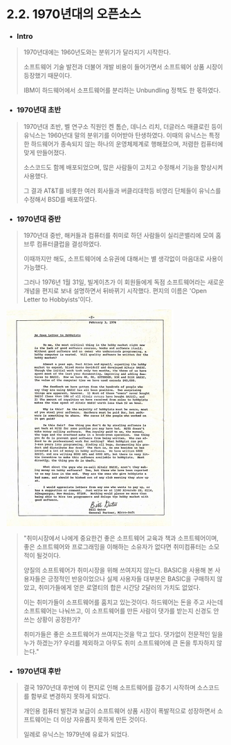 # 2.2. 1970년대의 오픈소스

* ### **Intro**

> 1970년대에는 1960년도와는 분위기가 달라지기 시작한다.
>
> 소프트웨어 기술 발전과 더불어 개발 비용이 들어가면서 소프트웨어 상품 시장이 등장했기 때문이다.
>
> IBM이 하드웨어에서 소프트웨어를 분리하는 Unbundling 정책도 한 몫하였다.

* ### **1970년대 초반**

> 1970년대 초반, 벨 연구소 직원인 켄 톰슨, 데니스 리치, 더글러스 매클로린 등이 유닉스는 1960년대 말의 분위기를 이어받아 탄생하였다. 이때의 유닉스는 특정한 하드웨어가 종속되지 않는 하나의 운영체제계로 행해졌으며, 저렴한 컴퓨터에 맞게 만들어졌다.
>
> 소스코드도 함께 배포되었으며, 많은 사람들이 고치고 수정해서 기능을 향상시켜 사용했다.
>
> 그 결과 AT&T를 비롯한 여러 회사들과 버클리대학등 비영리 단체들이 유닉스를 수정해서 BSD를 배포하였다.

* ### **1970년대 중반**

> 1970년대 중반, 해커들과 컴퓨터를 취미로 하던 사람들이 실리콘밸리에 모여 홈브루 컴퓨터클럽을 결성하였다.
>
> 이때까지만 해도, 소프트웨어에 소유권에 대해서는 별 생각없이 마음대로 사용이 가능했다.
>
> 그러나 1976년 1월 31일, 빌게이츠가 이 회원들에게 독점 소프트웨어라는 새로운 개념을 편지로 보내 설명하면서 뒤바뀌기 시작했다. 편지의 이름은 'Open Letter to Hobbyists'이다.

![](/assets/1px-Bill_Gates_Letter_to_Hobbyists.jpg)

> "취미시장에서 나에게 중요한건 좋은 소프트웨어 교육과 책과 소프트웨어이며, 좋은 소프트웨어와 프로그래밍을 이해하는 소유자가 없다면 취미컴퓨터는 소모적이 될것이다.
>
> 양질의 소프트웨어가 취미시장을 위해 쓰여지지 않는다. BASIC을 사용해 본 사용자들은 긍정적인 반응이었으나 실제 사용자들 대부분은 BASIC을 구매하지 않았고, 취미가들에게 얻은 로열티의 합은 시간당 2달러의 가치도 없었다.
>
> 이는 취미가들이 소프트웨어를 훔치고 있는것이다. 하드웨어는 돈을 주고 사는데 소프트웨어는 나눠쓰고, 이 소프트웨어를 만든 사람이 댓가를 받는지 신경도 안쓰는 상황이 공정한가?
>
> 취미가들은 좋은 소프트웨어가 쓰여지는것을 막고 있다. 댓가없이 전문적인 일을 누가 하겠는가? 우리를 제외하고 아무도 취미 소프트웨어에 큰 돈을 투자하지 않는다."

* ### **1970년대 후반**

> 결국 1970년대 후반에 이 편지로 인해 소프트웨어를 감추기 시작하며 소스코드를 함부로 변경하지 못하게 되었다.
>
> 개인용 컴퓨터 발전과 보급이 소프트웨어 상품 시장이 폭발적으로 성장하면서 소프트웨어는 더 이상 자유롭지 못하게 만든 것이다.
>
> 일례로 유닉스는 1979년에 유료가 되었다.



